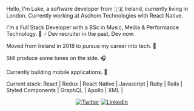 Hello, I'm Luke, a software developer from 🇮🇪 Ireland, currently living in London. Currently working at Aschom Technologies with React Native.

I'm a Full Stack Developer with a BSc in Music, Media & Performance Technology. 🎸 🎶
Dev recruiter in the past, Dev now.

Moved from Ireland in 2018 to pursue my career into tech. 💾

Still produce some tunes on the side. 🎧

Currently building mobile applications. 📳

Current stack: 
React | Redux | React Native | Javascript | Ruby | Rails | Styled Components | GraphQL | Apollo | XML |


<p align="center">
	<a href="https://twitter.com/papalofa"><img src="https://img.shields.io/twitter/follow/papalofa?label=Twitter&style=social" alt="Twitter"></a>
	<a href="https://www.linkedin.com/in/luke-prendergast/"><img src="https://img.shields.io/badge/LinkedIn--_.svg?style=social&logo=linkedin" alt="LinkedIn"></a>
</p>


